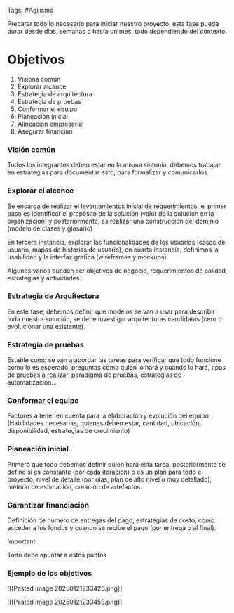 Tags: #Agilismo 

Preparar todo lo necesario para iniciar nuestro proyecto, esta fase puede durar desde días, semanas o hasta un mes, todo dependiendo del contexto.
# Objetivos

1. Visiona común
2. Explorar alcance
3. Estrategia de arquitectura
4. Estrategia de pruebas
5. Conformar el equipo
6. Planeación inicial
7. Alineación empresarial
8. Asegurar financian

### Visión común
Todos los integrantes deben estar en la misma sintonía, debemos trabajar en estrategias para documentar esto, para formalizar y comunicarlos.

### Explorar el alcance
Se encarga de realizar el levantamientos inicial de requerimientos, el primer paso es identificar el propósito de la solución (valor de la solución en la organización) y posteriormente, es realizar una construcción del dominio (modelo de clases y glosario)

En tercera instancia, explorar las funcionalidades de los usuarios (casos de usuario, mapas de historias de usuario), en cuarta instancia, definimos la usabilidad y la interfaz grafica (wireframes y mockups)

Algunos varios pueden ser objetivos de negocio, requerimientos de calidad, estrategias y actividades.

### Estrategia de Arquitectura
En este fase, debemos definir que modelos se van a usar para describir toda nuestra solución, se debe investigar arquitecturas candidatas (cero o evolucionar una existente).

### Estrategia de pruebas
Estable como se van a abordar las tareas para verificar que todo funcione como lo es esperado, preguntas como quien lo hará y cuando lo hará, tipos de pruebas a realizar, paradigma de pruebas, estrategias de automatización...

### Conformar el equipo
Factores a tener en cuenta para la elaboración y evolución del equipo (Habilidades necesarias, quienes deben estar, cantidad, ubicación, disponibilidad, estrategias de crecimiento)

### Planeación inicial
Primero que todo debemos definir quien hará esta tarea, posteriormente se define si es constante (por cada iteración) o es un plan para todo el proyecto, nivel de detalle (por olas, plan de alto nivel o muy detallado), método de estimación, creación de artefactos.

### Garantizar financiación
Definición de numero de entregas del pago, estrategias de costo, como acceder a los fondos y cuando se recibe el pago (por entrega o al final).

>[!IMPORTANT]
>Todo debe apuntar a estos puntos 

### Ejemplo de los objetivos


![[Pasted image 20250121233426.png]]

![[Pasted image 20250121233458.png]]